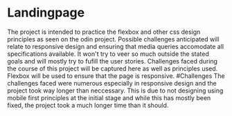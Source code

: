 # Landingpage
The project is intended to practice the flexbox and other css design principles as seen on the odin project. Possible challenges anticipated will relate to responsive design and ensuring that media queries accomodate all specifications available. It won't try to veer so much outside the stated goals and will mostly try to fufill the user stories.
Challenges faced during the course of this project will be captured here as well as principles used.
Flexbox will be used to ensure that the page is responsive.
#Challenges
The challenges faced were numerous especially in responsive design and the project took way longer than neccessary. This is due to not designing using mobile first principles at the initial stage and while this has mostly been fixed, the project took a much longer time than it should.